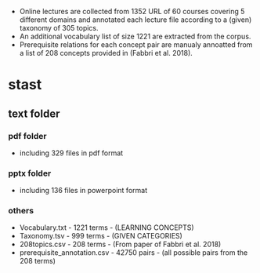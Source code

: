 - Online lectures are collected from 1352 URL of 60 courses covering 5 different domains and annotated each lecture file according to a (given) taxonomy of 305 topics. 
- An additional vocabulary list of size 1221 are extracted from the corpus.
- Prerequisite relations for each concept pair are manualy annoatted from a list of 208 concepts provided in (Fabbri et al. 2018). 


# stast
## text folder
### pdf folder 
- including 329 files in pdf format
### pptx folder
- including 136 files in powerpoint format
### others
- Vocabulary.txt -  1221 terms - (LEARNING CONCEPTS)
- Taxonomy.tsv - 999 terms - (GIVEN CATEGORIES)
- 208topics.csv - 208 terms - (From paper of Fabbri et al. 2018)
- prerequisite_annotation.csv - 42750 pairs - (all possible pairs from the 208 terms)
